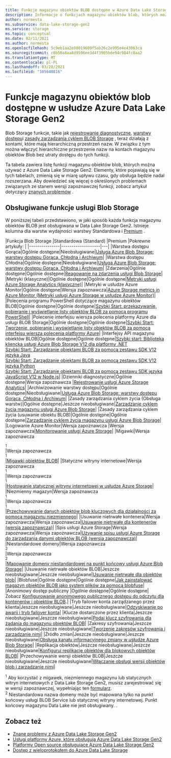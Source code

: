 ```yaml
---
title: Funkcje magazynu obiektów BLOB dostępne w Azure Data Lake Storage Gen2 | Microsoft Docs
description: Informacje o funkcjach magazynu obiektów blob, których można używać z Azure Data Lake Storage Gen2
author: normesta
ms.subservice: data-lake-storage-gen2
ms.service: storage
ms.topic: conceptual
ms.date: 02/11/2021
ms.author: normesta
ms.openlocfilehash: 5c9eb1aa2e88019609f5ab26c2e995e4e43063ca
ms.sourcegitcommit: c8b50a8aa8d9596ee3d4f3905bde94c984fc8aa2
ms.translationtype: MT
ms.contentlocale: pl-PL
ms.lasthandoff: 03/28/2021
ms.locfileid: "105640816"
---
```

# <a name="blob-storage-features-available-in-azure-data-lake-storage-gen2"></a>Funkcje magazynu obiektów blob dostępne w usłudze Azure Data Lake Storage Gen2

Blob Storage funkcje, takie jak [rejestrowanie diagnostyczne](../common/storage-analytics-logging.md), [warstwy dostępu](storage-blob-storage-tiers.md)i [zasady zarządzania cyklem BLOB Storage](storage-lifecycle-management-concepts.md) , teraz działają z kontami, które mają hierarchiczną przestrzeń nazw. W związku z tym można włączyć hierarchiczne przestrzenie nazw na kontach magazynu obiektów Blob bez utraty dostępu do tych funkcji.

Ta tabela zawiera listę funkcji magazynu obiektów blob, których można używać z Azure Data Lake Storage Gen2. Elementy, które pojawiają się w tych tabelach, zmienią się w miarę upływu czasu, gdy obsługa będzie nadal rozszerzana. Aby dowiedzieć się więcej o określonych problemach związanych ze stanem wersji zapoznawczej funkcji, zobacz artykuł dotyczący [znanych problemów](data-lake-storage-known-issues.md) .

## <a name="supported-blob-storage-features"></a>Obsługiwane funkcje usługi Blob Storage

W poniższej tabeli przedstawiono, w jaki sposób każda funkcja magazynu obiektów BLOB jest obsługiwana w Data Lake Storage Gen2. Istnieje kolumna dla warstw wydajności warstwy Standardowa i [Premium](premium-tier-for-data-lake-storage.md) . 

|Funkcja Blob Storage |Standardowa (Standard) |Premium |Pokrewne artykuły: |
|---------------|-------------------|---|
|Warstwa dostępu Gorąca|Ogólnie dostępne|Nieobsługiwane|[Usługa Azure Blob Storage: warstwy dostępu Gorąca, Chłodna i Archiwum](storage-blob-storage-tiers.md)|
|Warstwa dostępu Chłodna|Ogólnie dostępne|Nieobsługiwane|[Usługa Azure Blob Storage: warstwy dostępu Gorąca, Chłodna i Archiwum](storage-blob-storage-tiers.md)|
|Zdarzenia|Ogólnie dostępne|Ogólnie dostępne|[Reagowanie na zdarzenia usługi Blob Storage](storage-blob-event-overview.md)|
|Metryki (klasyczne)|Ogólnie dostępne|Ogólnie dostępne|[Metryki usługi Azure Storage Analytics (klasyczne)](../common/storage-analytics-metrics.md?toc=%2fazure%2fstorage%2fblobs%2ftoc.json)|
|Metryki w usłudze Azure Monitor|Ogólnie dostępne|Wersja zapoznawcza|[Azure Storage metrics in Azure Monitor (Metryki usługi Azure Storage w usłudze Azure Monitor)](./monitor-blob-storage.md?toc=%2fazure%2fstorage%2fblobs%2ftoc.json)|
|Polecenia programu PowerShell dotyczące magazynu obiektów BLOB|Ogólnie dostępne|Ogólnie dostępne|[Szybki Start: przekazywanie, pobieranie i wyświetlanie listy obiektów BLOB za pomocą programu PowerShell](storage-quickstart-blobs-powershell.md)|
|Polecenie interfejsu wiersza polecenia platformy Azure dla usługi BLOB Storage|Ogólnie dostępne|Ogólnie dostępne|[Szybki Start: Tworzenie, pobieranie i wyświetlanie listy obiektów BLOB za pomocą interfejsu wiersza polecenia platformy Azure](storage-quickstart-blobs-cli.md)|
|Interfejsy API magazynu obiektów BLOB|Ogólnie dostępne|Ogólnie dostępne|[Szybki start: Biblioteka kliencka usługi Azure Blob Storage V12 dla platformy .NET](storage-quickstart-blobs-dotnet.md)<br>[Szybki Start: Zarządzanie obiektami BLOB za pomocą zestawu SDK V12 języka Java](storage-quickstart-blobs-java.md)<br>[Szybki Start: Zarządzanie obiektami BLOB za pomocą zestawu SDK V12 języka Python](storage-quickstart-blobs-python.md)<br>[Szybki Start: Zarządzanie obiektami BLOB za pomocą zestawu SDK języka JavaScript V12 w Node.js](storage-quickstart-blobs-nodejs.md)|
|Dzienniki diagnostyczne|Ogólnie dostępne|Wersja zapoznawcza |[Rejestrowanie usługi Azure Storage Analytics](../common/storage-analytics-logging.md?toc=%2fazure%2fstorage%2fblobs%2ftoc.json)|
|Archiwizowanie warstwy dostępu|Ogólnie dostępne|Nieobsługiwane|[Usługa Azure Blob Storage: warstwy dostępu Gorąca, Chłodna i Archiwum](storage-blob-storage-tiers.md)|
|Zasady zarządzania cyklem życia (Obsługa warstw)|Ogólnie dostępne|Jeszcze nieobsługiwane|[Zarządzanie cyklem życia magazynu usługi Azure Blob Storage](storage-lifecycle-management-concepts.md)|
|Zasady zarządzania cyklem życia (usuwanie obiektu BLOB)|Ogólnie dostępne|Ogólnie dostępne|[Zarządzanie cyklem życia magazynu usługi Azure Blob Storage](storage-lifecycle-management-concepts.md)|
|Logowanie Azure Monitor|Wersja zapoznawcza |Wersja zapoznawcza|[Monitorowanie usługi Azure Storage](./monitor-blob-storage.md)|
|Migawki|Wersja zapoznawcza<div role="complementary" aria-labelledby="preview-form"><sup>1</sup></div>|Wersja zapoznawcza<div role="complementary" aria-labelledby="preview-form"><sup>1</sup></div>|[Migawki obiektów BLOB](snapshots-overview.md)|
|Statyczne witryny internetowe|Wersja zapoznawcza<div role="complementary" aria-labelledby="preview-form"><sup>1</sup></div>|Wersja zapoznawcza<div role="complementary" aria-labelledby="preview-form"><sup>1</sup></div>|[Hostowanie statycznej witryny internetowej w usłudze Azure Storage](storage-blob-static-website.md)|
|Niezmienny magazyn|Wersja zapoznawcza<div role="complementary" aria-labelledby="preview-form"><sup>1</sup></div>|Wersja zapoznawcza<div role="complementary" aria-labelledby="preview-form"><sup>1</sup></div>|[Przechowywanie danych obiektów blob kluczowych dla działalności za pomocą magazynu niezmiennego](storage-blob-immutable-storage.md)|
|Usuwanie nietrwałe kontenera|Wersja zapoznawcza|Wersja zapoznawcza|[Usuwanie nietrwałe dla kontenerów (wersja zapoznawcza)](soft-delete-container-overview.md)|
|Spis usługi Azure Storage|Wersja zapoznawcza|Wersja zapoznawcza|[Używanie spisu usługi Azure Storage do zarządzania danymi obiektów BLOB (wersja zapoznawcza)](blob-inventory.md)|
|Niestandardowe domeny|Wersja zapoznawcza<div role="complementary" aria-labelledby="preview-form-2"><sup>2</sup></div>|Wersja zapoznawcza<div role="complementary" aria-labelledby="preview-form-2"><sup>2</sup></div>|[Mapowanie domeny niestandardowej na punkt końcowy usługi Azure Blob Storage](storage-custom-domain-name.md)|
|Usuwanie nietrwałe obiektów BLOB|Jeszcze nieobsługiwane|Jeszcze nieobsługiwane|[Usuwanie nietrwałe dla obiektów blob](./soft-delete-blob-overview.md)|
|Blobfuse|Ogólnie dostępne|Ogólnie dostępne|[Jak zainstalować magazyn obiektów BLOB jako system plików za pomocą blobfuse](storage-how-to-mount-container-linux.md)|
|Anonimowy dostęp publiczny |Ogólnie dostępne|Ogólnie dostępne| Zobacz [Konfigurowanie anonimowego publicznego dostępu do odczytu dla kontenerów i obiektów BLOB](anonymous-read-access-configure.md).|
|Tryb failover konta zarządzanego przez klienta|Jeszcze nieobsługiwane|Jeszcze nieobsługiwane|[Odzyskiwanie po awarii i tryb failover konta](../common/storage-disaster-recovery-guidance.md?toc=%2fazure%2fstorage%2fblobs%2ftoc.json)|
|Klucze dostarczone przez klienta|Jeszcze nieobsługiwane|Jeszcze nieobsługiwane|[Podaj klucz szyfrowania dla żądania do magazynu obiektów BLOB](encryption-customer-provided-keys.md)|
|Zakresy szyfrowania|Jeszcze nieobsługiwane|Jeszcze nieobsługiwane|[Tworzenie zakresów szyfrowania i zarządzanie nimi](encryption-scope-manage.md)|
|Źródło zmian|Jeszcze nieobsługiwane|Jeszcze nieobsługiwane|[Obsługa kanału informacyjnego zmiany w usłudze Azure Blob Storage](storage-blob-change-feed.md)|
|Replikacja obiektów|Jeszcze nieobsługiwane|Jeszcze nieobsługiwane|[Konfiguruj replikację obiektów dla blokowych obiektów BLOB](object-replication-configure.md)|
|Przechowywanie wersji obiektów BLOB|Jeszcze nieobsługiwane|Jeszcze nieobsługiwane|[Włączanie obsługi wersji obiektów blob i zarządzanie nimi](versioning-enable.md)|

<div id="preview-form"><sup>1</sup> Aby korzystać z migawek, niezmiennego magazynu lub statycznych witryn internetowych z Data Lake Storage Gen2, musisz zarejestrować się w wersji zapoznawczej, wypełniając ten <a href=https://forms.microsoft.com/Pages/ResponsePage.aspx?id=v4j5cvGGr0GRqy180BHbR2EUNXd_ZNJCq_eDwZGaF5VUOUc3NTNQSUdOTjgzVUlVT1pDTzU4WlRKRy4u>formularz</a>.  </div>
<div id="preview-form-2"><sup>2</sup> Niestandardowa nazwa domeny może być mapowana tylko na punkt końcowy usługi BLOB Service lub statycznej witryny internetowej. Punkt końcowy magazynu Data Lake nie jest obsługiwany. </a> .  </div>

## <a name="see-also"></a>Zobacz też

- [Znane problemy z Azure Data Lake Storage Gen2](data-lake-storage-known-issues.md)
- [Usługi platformy Azure, które obsługują Azure Data Lake Storage Gen2](data-lake-storage-supported-azure-services.md)
- [Platformy Open source obsługujące Azure Data Lake Storage Gen2](data-lake-storage-supported-open-source-platforms.md)
- [Dostęp z wieloprotokołem do Azure Data Lake Storage](data-lake-storage-multi-protocol-access.md)